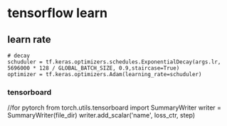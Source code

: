 # tensorflow learn

## learn rate

```
# decay
schuduler = tf.keras.optimizers.schedules.ExponentialDecay(args.lr, 5696000 * 128 / GLOBAL_BATCH_SIZE, 0.9,staircase=True)
optimizer = tf.keras.optimizers.Adam(learning_rate=schuduler)
```









### tensorboard

//for pytorch
from torch.utils.tensorboard import SummaryWriter
writer = SummaryWriter(file_dir)
writer.add_scalar('name', loss_ctr, step)

